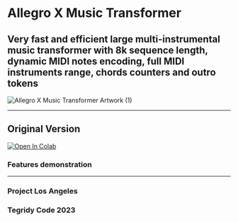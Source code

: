 # Allegro X Music Transformer
## Very fast and efficient large multi-instrumental music transformer with 8k sequence length, dynamic MIDI notes encoding, full MIDI instruments range, chords counters and outro tokens

![Allegro X Music Transformer Artwork (1)](https://github.com/asigalov61/Allegro-X-Music-Transformer/assets/56325539/e7bc896d-7302-49c1-a56d-654e644e86bd)

***

## Original Version

[![Open In Colab][colab-badge]][colab-notebook2]

[colab-notebook2]: <https://colab.research.google.com/github/asigalov61/Allegro-X-Music-Transformer/blob/main/Allegro_X_Music_Transformer.ipynb>
[colab-badge]: <https://colab.research.google.com/assets/colab-badge.svg>

### Features demonstration

***

### Project Los Angeles
### Tegridy Code 2023
